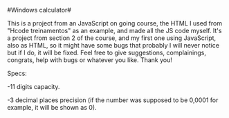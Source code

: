 #Windows calculator#

This is a project from an JavaScript on going course, the HTML I used from "Hcode treinamentos" as an example, and made all the JS code myself.
It's a project from section 2 of the course, and my first one using JavaScript, also as HTML,
so it might have some bugs that probably I will never notice but if I do, it will be fixed.
Feel free to give suggestions, complainings, congrats, help with bugs or whatever you like.
Thank you!

Specs:

-11 digits capacity.

-3 decimal places precision (if the number was supposed to be 0,0001 for example, it will be shown as 0).
